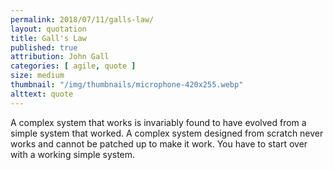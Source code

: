 ```yaml
---
permalink: 2018/07/11/galls-law/
layout: quotation
title: Gall's Law
published: true
attribution: John Gall
categories: [ agile, quote ]
size: medium
thumbnail: "/img/thumbnails/microphone-420x255.webp"
alttext: quote
---
```


A complex system that works is invariably found to have evolved
from a simple system that worked. A complex system designed from
scratch never works and cannot be patched up to make it work. You
have to start over with a working simple system.
